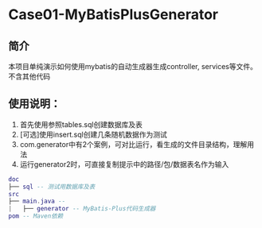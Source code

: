 # Case01-MyBatisPlusGenerator
## 简介
本项目单纯演示如何使用mybatis的自动生成器生成controller, services等文件。不含其他代码

## 使用说明：
1. 首先使用参照tables.sql创建数据库及表
2. [可选]使用insert.sql创建几条随机数据作为测试
3. com.generator中有2个案例，可对比运行，看生成的文件目录结构，理解用法
4. 运行generator2时，可直接复制提示中的路径/包/数据表名作为输入



``` lua
doc
├── sql -- 测试用数据库及表
src
├── main.java -- 
|   ├── generator -- MyBatis-Plus代码生成器
pom -- Maven依赖
``` 